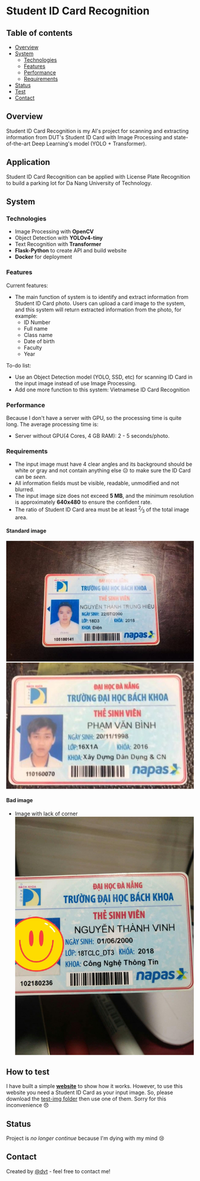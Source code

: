 # Student ID Card Recognition

## Table of contents

* [Overview](#overview)
* [System](#system)
    * [Technologies](#technologies)
    * [Features](#features)
    * [Performance](#performance)
    * [Requirements](#requirements)
* [Status](#status)
* [Test](#how-to-test)
* [Contact](#contact)

## Overview

Student ID Card Recognition is my AI's project for scanning and extracting information from DUT's Student ID Card with
Image Processing and state-of-the-art Deep Learning's model (YOLO + Transformer).

## Application

Student ID Card Recognition can be applied with License Plate Recognition to build a parking lot for Da Nang University
of Technology.

## System

### Technologies

* Image Processing with **OpenCV**
* Object Detection with **YOLOv4-tiny**
* Text Recognition with **Transformer**
* **Flask-Python** to create API and build website
* **Docker** for deployment

### Features

Current features:

* The main function of system is to identify and extract information from Student ID Card photo. Users can upload a card
  image to the system, and this system will return extracted information from the photo, for example:
    * ID Number
    * Full name
    * Class name
    * Date of birth
    * Faculty
    * Year

To-do list:

* Use an Object Detection model (YOLO, SSD, etc) for scanning ID Card in the input image instead of use Image
  Processing.
* Add one more function to this system: Vietnamese ID Card Recognition

### Performance

Because I don't have a server with GPU, so the processing time is quite long. The average processing time is:

* Server without GPU(4 Cores, 4 GB RAM): 2 - 5 seconds/photo.

### Requirements

* The input image must have 4 clear angles and its background should be white or gray and not contain anything else 
  :disappointed_relieved: to make sure the ID Card can be _seen_.
* All information fields must be visible, readable, unmodified and not blurred.
* The input image size does not exceed **5 MB**, and the minimum resolution is approximately **640x480** to ensure the
  confident rate.
* The ratio of Student ID Card area must be at least <sup>2</sup>&frasl;<sub>3</sub> of the total image area.

#### Standard image

![standard-image](test_img/105180141.jpeg)
![standard-image](test_img/fb_img/k16.jpg)

#### Bad image

* Image with lack of corner
  ![bad-image](test_img/fb_img/102180236.jpeg)

## How to test

I have built a simple [**website**](http://student-ocr.southeastasia.azurecontainer.io) to show how it works. However,
to use this website you need a Student ID Card as your input image. So, please download
the [test-img folder](https://drive.google.com/drive/folders/1tOklpJxGfGlmfr4Ui1fSAEN_lPZVU5H_?usp=sharing) then use one
of them. Sorry for this inconvenience :disappointed:

## Status

Project is _no longer continue_ because I'm dying with my mind :cry:

## Contact

Created by [@dvt](https://www.facebook.com/trinh.dvt/) - feel free to contact me!
